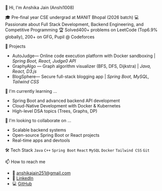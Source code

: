 👋 Hi, I'm Anshika Jain (Anshi1008)

🎓 Pre-final year CSE undergrad at MANIT Bhopal (2026 batch)
💻 Passionate about Full Stack Development, Backend Engineering, and Competitive Programming
🏆 Solved400+ problems on LeetCode (Top6.9% globally), 200+ on GFG, Pupil @ Codeforces

 🚀 Projects
- AutoJudge— Online code execution platform with Docker sandboxing | *Spring Boot, React, Judge0 API*
- GraphyAlgo — Graph algorithm visualizer (BFS, DFS, Dijkstra) | *Java, React, D3.js*
- BlogSphere— Secure full-stack blogging app | *Spring Boot, MySQL, Tailwind CSS*

🧠 I'm currently learning ...
- Spring Boot and advanced backend API development  
- Cloud-Native Development with Docker & Kubernetes  
- High-level DSA topics (Trees, Graphs, DP)

 🤝 I'm looking to collaborate on ...
- Scalable backend systems  
- Open-source Spring Boot or React projects  
- Real-time apps and devtools

 🛠 Tech Stack
`Java` `C++` `Spring Boot` `React` `MySQL` `Docker` `Tailwind CSS` `Git`

 📫 How to reach me
- 📧 anshikajain251@gmail.com
- 🔗 [LinkedIn](https://linkedin.com/in/AnshikaJain)
- 💻 [GitHub](https://github.com/Anshi1008)


